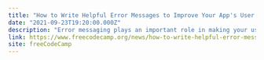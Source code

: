 ```yaml
---
title: "How to Write Helpful Error Messages to Improve Your App's User Experience"
date: "2021-09-23T19:20:00.000Z"
description: "Error messaging plays an important role in making your user-facing products as delightful as possible. Having useful error messages can go a long way toward making a frustrating scenario for an end-user as pleasant as possible."
link: https://www.freecodecamp.org/news/how-to-write-helpful-error-messages-to-improve-your-apps-ux/
site: freeCodeCamp
---
```

